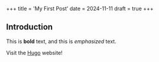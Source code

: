 +++
title = 'My First Post'
date = 2024-11-11
draft = true
+++

## Introduction

This is **bold** text, and this is *emphasized* text.

Visit the [Hugo](https://gohugo.io) website!
